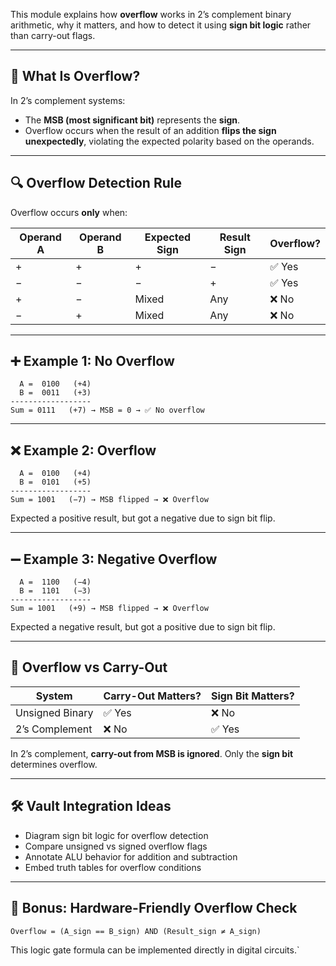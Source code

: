 
This module explains how **overflow** works in 2’s complement binary arithmetic, why it matters, and how to detect it using **sign bit logic** rather than carry-out flags.

---

## 🧠 What Is Overflow?

In 2’s complement systems:

- The **MSB (most significant bit)** represents the **sign**.
- Overflow occurs when the result of an addition **flips the sign unexpectedly**, violating the expected polarity based on the operands.

---

## 🔍 Overflow Detection Rule

Overflow occurs **only** when:

| Operand A | Operand B | Expected Sign | Result Sign | Overflow? |
|-----------|-----------|----------------|--------------|-----------|
| +         | +         | +              | −            | ✅ Yes     |
| −         | −         | −              | +            | ✅ Yes     |
| +         | −         | Mixed          | Any          | ❌ No      |
| −         | +         | Mixed          | Any          | ❌ No      |

---

## ➕ Example 1: No Overflow

```text
  A =  0100   (+4)
  B =  0011   (+3)
------------------
Sum = 0111   (+7) → MSB = 0 → ✅ No overflow
```

---

## ❌ Example 2: Overflow

```text
  A =  0100   (+4)
  B =  0101   (+5)
------------------
Sum = 1001   (−7) → MSB flipped → ❌ Overflow
```

Expected a positive result, but got a negative due to sign bit flip.

---

## ➖ Example 3: Negative Overflow

```text
  A =  1100   (−4)
  B =  1101   (−3)
------------------
Sum = 1001   (+9) → MSB flipped → ❌ Overflow
```

Expected a negative result, but got a positive due to sign bit flip.

---

## 🧩 Overflow vs Carry-Out

| System         | Carry-Out Matters? | Sign Bit Matters? |
|----------------|--------------------|--------------------|
| Unsigned Binary| ✅ Yes              | ❌ No              |
| 2’s Complement | ❌ No               | ✅ Yes             |

In 2’s complement, **carry-out from MSB is ignored**. Only the **sign bit** determines overflow.

---

## 🛠️ Vault Integration Ideas

- Diagram sign bit logic for overflow detection
- Compare unsigned vs signed overflow flags
- Annotate ALU behavior for addition and subtraction
- Embed truth tables for overflow conditions

---

## 🔬 Bonus: Hardware-Friendly Overflow Check

```text
Overflow = (A_sign == B_sign) AND (Result_sign ≠ A_sign)
```

This logic gate formula can be implemented directly in digital circuits.`
